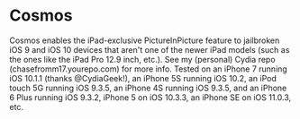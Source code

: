 # Cosmos
Cosmos enables the iPad-exclusive PictureInPicture feature to jailbroken iOS 9 and iOS 10 devices that aren't one of the newer iPad models (such as the ones like the iPad Pro 12.9 inch, etc.). See my (personal) Cydia repo (chasefromm17.yourepo.com) for more info. Tested on an iPhone 7 running iOS 10.1.1 (thanks @CydiaGeek!), an iPhone 5S running iOS 10.2, an iPod touch 5G running iOS 9.3.5, an iPhone 4S running iOS 9.3.5, and an iPhone 6 Plus running iOS 9.3.2, iPhone 5 on iOS 10.3.3, an iPhone SE on iOS 11.0.3, etc.

